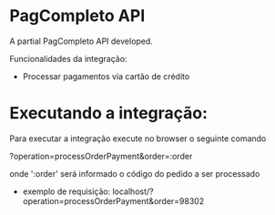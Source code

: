 # PagCompleto API

A partial PagCompleto API developed.


Funcionalidades da integração:

 - Processar pagamentos via cartão de crédito


# Executando a integração:

Para executar a integração execute no browser o seguinte comando

?operation=processOrderPayment&order=:order

onde ':order' será informado o código do pedido a ser processado

- exemplo de requisição: localhost/?operation=processOrderPayment&order=98302